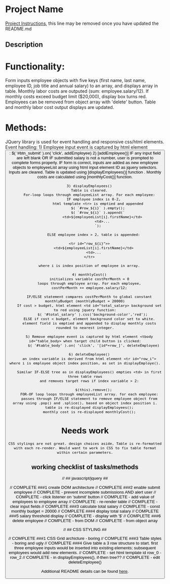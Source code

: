 # Project Name

[Project Instructions](./INSTRUCTIONS.md), this line may be removed once you have updated the README.md

## Description

# Functionality:

Form inputs employee objects with five keys (first name, last name, employee ID, job title and annual salary) to an array, and displays array in table. Monthly labor costs are outputed (sum: employee.salary/12). If monthly costs exceed budget limit ($20,000), display box turns red. Employees can be removed from object array with 'delete' button. Table and monthly labor cost output displays are updated.

# Methods:

JQuery library is used for event handling and responsive css/html elements. 
Event handling:
       1) Employee input event is captured by html element <button id="btn_submit">:
            $( '#btn_submit' ).on( 'click', addEmployee)
       2) [addEmployee()]
        IF any input field are left blank OR IF submitted salary is not a number, user is prompted to complete forms properly.
        IF form is correct, inputs are added as new employee objects to employeeList array using html input element ID as jquery selectors.
        Inputs are cleared.
        Table is updated using [displayEmployees()] function .
        Monthly costs are calculated using [monthlyCost()] function.

        3) displayEmployees()
        Table is cleared.
        For-loop loops through employeeList array. For each employee:
            IF employee index is 0-2,
                html template <tr> is emptied and appended
                $( `#row_${i}` ).empty();
                $( `#row_${i}` ).append(`
                    <td>${employeeList[i].firstName}</td>
                    <td>...
                `);

            ELSE employee index > 2, table is appended:

        <tr id="row_${i}">>
            <td>${employeeList[i].firstName}</td>
            <td>...
        </tr>

        where i is index position of employee in array.

        4) monthlyCost()
        initializes variable costPerMonth = 0
        loops through employee array. For each employee,
        costPerMonth += employee.salary/12;

        IF/ELSE statement compares costPerMonth to global constant monthlyBudget (monthlyBudget = 20000)
        If cost > budget, html element <td id="total_salary> background set to red using jquery function:
            $( '#total_salary' ).css('background-color','red'); 
        ELSE if cost < budget, element background color set to white.
        element field is emptied and appended to display monthly costs rounded to nearest integer.

        5) Remove employee event is captured by html element <tbody id="table_body> when target child button is clicked:
            $( '#table_body' ).on( 'click', '[id*=row_]', deleteEmployee)
        
        6) deleteEmployee()
        an index variable is derived from html element <tr id="row_i"> where i is employee object index position, as set in displayEmploye().

        Similar IF-ELSE tree as in displayEmployees() empties <td> in first three table rows
        and removes target rows if index variable > 2:

            $(this).remove();
        FOR-OF loop loops through employeeList array. for each employee:
        passes through IF/ELSE statement to remove employee object from array using .pop() and .splice(), based on object index position i.
        table is re-displayed displayEmployees();
        monthly cost is re-displayed monthlyCost();

# Needs work
    CSS stylings are not great. design choices aside, Table is re-formatted with each re-render. Would want to work in CSS to fix table format within certain parameters.

## working checklist of tasks/methods
// ## javascript/jquery ##

// COMPLETE ###1 create DOM architecture
// COMPLETE ###2 enable submit employee
//      COMPLETE - prevent incomplete submissions AND alert user
//      COMPLETE - click listener on 'submit' button
//      COMPLETE - add value of employees to employee array
//      COMPLETE - re-render table
//      COMPLETE - clear input fields
// COMPLETE ###3 calculate total salary
//      COMPLETE - const monthly budget = 20000
// COMPLETE ###4 display total salary
// COMPLETE ###5 salary threshold display
//      COMPLETE - display with '$'
// COMPLETE ###6 delete employee
//      COMPLETE - from DOM
//      COMPLETE - from object array

// ## CSS STYLING ##

// COMPLETE ###1 CSS Grid archicture - boring
// COMPLETE ###3 Table styles - boring and ugly
// COMPLETE ###4 Give table a 3 row structure to start. first three employee inputs would be inserted into existing <tr> elements; subsequent employees would add new <tr> elements.
//  COMPLETE - set html template <tr> id row_0 - row_2
//  COMPLETE - in displayEmployees(), if-then tree??
//  COMPLETE - edit deleteEmployee() 

Additional README details can be found [here](https://github.com/PrimeAcademy/readme-template/blob/master/README.md).
